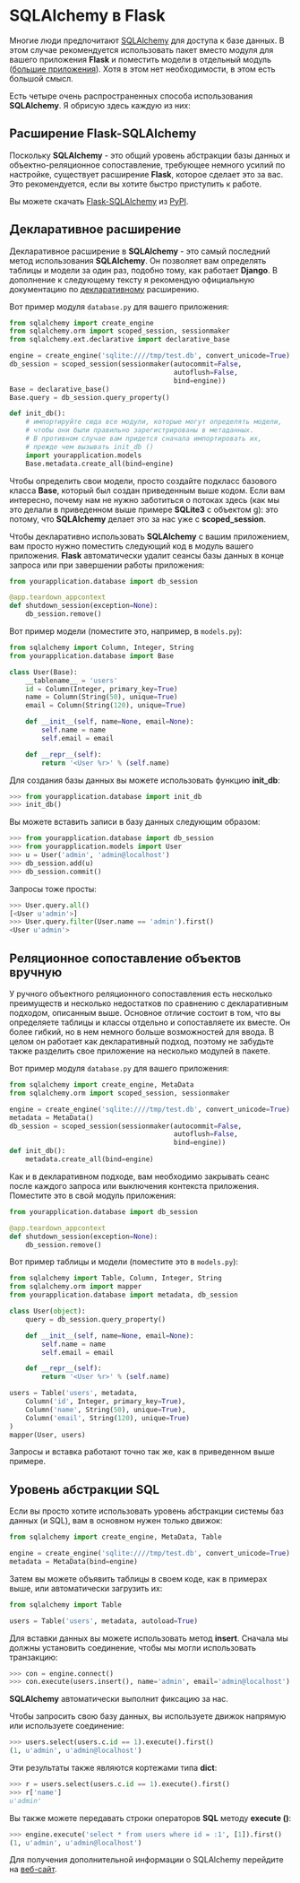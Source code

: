 # SQLAlchemy в Flask

Многие люди предпочитают [SQLAlchemy](https://www.sqlalchemy.org/) для доступа к базе данных. В этом случае рекомендуется использовать пакет вместо модуля для вашего приложения **Flask** и поместить модели в отдельный модуль ([большие приложения](bolshie-prilozheniya-flask.md)). Хотя в этом нет необходимости, в этом есть большой смысл.

Есть четыре очень распространенных способа использования **SQLAlchemy**. Я обрисую здесь каждую из них:

## Расширение Flask-SQLAlchemy

Поскольку **SQLAlchemy** - это общий уровень абстракции базы данных и объектно-реляционное сопоставление, требующее немного усилий по настройке, существует расширение **Flask**, которое сделает это за вас. Это рекомендуется, если вы хотите быстро приступить к работе.

Вы можете скачать [Flask-SQLAlchemy](https://flask-sqlalchemy.palletsprojects.com/en/2.x/) из [PyPI](https://pypi.org/project/Flask-SQLAlchemy/).

## Декларативное расширение

Декларативное расширение в **SQLAlchemy** - это самый последний метод использования **SQLAlchemy**. Он позволяет вам определять таблицы и модели за один раз, подобно тому, как работает **Django**. В дополнение к следующему тексту я рекомендую официальную документацию по [декларативному](https://docs.sqlalchemy.org/en/14/orm/extensions/declarative/) расширению.

Вот пример модуля `database.py` для вашего приложения:

```python
from sqlalchemy import create_engine
from sqlalchemy.orm import scoped_session, sessionmaker
from sqlalchemy.ext.declarative import declarative_base

engine = create_engine('sqlite:////tmp/test.db', convert_unicode=True)
db_session = scoped_session(sessionmaker(autocommit=False,
                                         autoflush=False,
                                         bind=engine))
Base = declarative_base()
Base.query = db_session.query_property()

def init_db():
    # импортируйте сюда все модули, которые могут определять модели,
    # чтобы они были правильно зарегистрированы в метаданных.
    # В противном случае вам придется сначала импортировать их,
    # прежде чем вызывать init_db ()
    import yourapplication.models
    Base.metadata.create_all(bind=engine)
```

Чтобы определить свои модели, просто создайте подкласс базового класса **Base**, который был создан приведенным выше кодом. Если вам интересно, почему нам не нужно заботиться о потоках здесь (как мы это делали в приведенном выше примере **SQLite3** с объектом [g](../api-dokumentaciya-flask/globalnyi-obekt-prilozheniya-flask.md#flask-g)): это потому, что **SQLAlchemy** делает это за нас уже с **scoped\_session**.

Чтобы декларативно использовать **SQLAlchemy** с вашим приложением, вам просто нужно поместить следующий код в модуль вашего приложения. **Flask** автоматически удалит сеансы базы данных в конце запроса или при завершении работы приложения:

```python
from yourapplication.database import db_session

@app.teardown_appcontext
def shutdown_session(exception=None):
    db_session.remove()
```

Вот пример модели (поместите это, например, в `models.py`):

```python
from sqlalchemy import Column, Integer, String
from yourapplication.database import Base

class User(Base):
    __tablename__ = 'users'
    id = Column(Integer, primary_key=True)
    name = Column(String(50), unique=True)
    email = Column(String(120), unique=True)

    def __init__(self, name=None, email=None):
        self.name = name
        self.email = email

    def __repr__(self):
        return '<User %r>' % (self.name)
```

Для создания базы данных вы можете использовать функцию **init\_db**:

```python
>>> from yourapplication.database import init_db
>>> init_db()
```

Вы можете вставить записи в базу данных следующим образом:

```python
>>> from yourapplication.database import db_session
>>> from yourapplication.models import User
>>> u = User('admin', 'admin@localhost')
>>> db_session.add(u)
>>> db_session.commit()
```

Запросы тоже просты:

```python
>>> User.query.all()
[<User u'admin'>]
>>> User.query.filter(User.name == 'admin').first()
<User u'admin'>
```

## Реляционное сопоставление объектов вручную

У ручного объектного реляционного сопоставления есть несколько преимуществ и несколько недостатков по сравнению с декларативным подходом, описанным выше. Основное отличие состоит в том, что вы определяете таблицы и классы отдельно и сопоставляете их вместе. Он более гибкий, но в нем немного больше возможностей для ввода. В целом он работает как декларативный подход, поэтому не забудьте также разделить свое приложение на несколько модулей в пакете.

Вот пример модуля `database.py` для вашего приложения:

```python
from sqlalchemy import create_engine, MetaData
from sqlalchemy.orm import scoped_session, sessionmaker

engine = create_engine('sqlite:////tmp/test.db', convert_unicode=True)
metadata = MetaData()
db_session = scoped_session(sessionmaker(autocommit=False,
                                         autoflush=False,
                                         bind=engine))
def init_db():
    metadata.create_all(bind=engine)
```

Как и в декларативном подходе, вам необходимо закрывать сеанс после каждого запроса или выключения контекста приложения. Поместите это в свой модуль приложения:

```python
from yourapplication.database import db_session

@app.teardown_appcontext
def shutdown_session(exception=None):
    db_session.remove()
```

Вот пример таблицы и модели (поместите это в `models.py`):

```python
from sqlalchemy import Table, Column, Integer, String
from sqlalchemy.orm import mapper
from yourapplication.database import metadata, db_session

class User(object):
    query = db_session.query_property()

    def __init__(self, name=None, email=None):
        self.name = name
        self.email = email

    def __repr__(self):
        return '<User %r>' % (self.name)

users = Table('users', metadata,
    Column('id', Integer, primary_key=True),
    Column('name', String(50), unique=True),
    Column('email', String(120), unique=True)
)
mapper(User, users)
```

Запросы и вставка работают точно так же, как в приведенном выше примере.

## Уровень абстракции SQL

Если вы просто хотите использовать уровень абстракции системы баз данных (и SQL), вам в основном нужен только движок:

```python
from sqlalchemy import create_engine, MetaData, Table

engine = create_engine('sqlite:////tmp/test.db', convert_unicode=True)
metadata = MetaData(bind=engine)
```

Затем вы можете объявить таблицы в своем коде, как в примерах выше, или автоматически загрузить их:

```python
from sqlalchemy import Table

users = Table('users', metadata, autoload=True)
```

Для вставки данных вы можете использовать метод **insert**. Сначала мы должны установить соединение, чтобы мы могли использовать транзакцию:

```python
>>> con = engine.connect()
>>> con.execute(users.insert(), name='admin', email='admin@localhost')
```

**SQLAlchemy** автоматически выполнит фиксацию за нас.

Чтобы запросить свою базу данных, вы используете движок напрямую или используете соединение:

```python
>>> users.select(users.c.id == 1).execute().first()
(1, u'admin', u'admin@localhost')
```

Эти результаты также являются кортежами типа **dict**:

```python
>>> r = users.select(users.c.id == 1).execute().first()
>>> r['name']
u'admin'
```

Вы также можете передавать строки операторов **SQL** методу **execute ()**:

```python
>>> engine.execute('select * from users where id = :1', [1]).first()
(1, u'admin', u'admin@localhost')
```

Для получения дополнительной информации о SQLAlchemy перейдите на [веб-сайт](https://www.sqlalchemy.org/).
